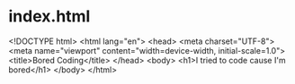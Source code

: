 # index.html
&lt;!DOCTYPE html> &lt;html lang="en"> &lt;head>     &lt;meta charset="UTF-8">     &lt;meta name="viewport" content="width=device-width, initial-scale=1.0">     &lt;title>Bored Coding&lt;/title> &lt;/head> &lt;body>     &lt;h1>I tried to code cause I'm bored&lt;/h1> &lt;/body> &lt;/html>
